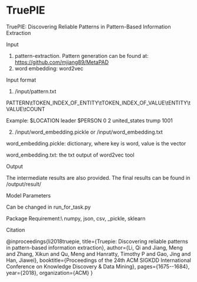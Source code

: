 # TruePIE
TruePIE: Discovering Reliable Patterns in Pattern-Based Information Extraction

Input

1. pattern-extraction. Pattern generation can be found at: https://github.com/mjiang89/MetaPAD
2. word embedding: word2vec

Input format

1. /input/pattern.txt

PATTERN\tTOKEN_INDEX_OF_ENTITY\tTOKEN_INDEX_OF_VALUE\tENTITY\tVALUE\tCOUNT

Example: $LOCATION leader $PERSON	0	2	united_states	trump	1001

2. /input/word_embedding.pickle or /input/word_embedding.txt

word_embedding.pickle: dictionary, where key is word, value is the vector

word_embedding.txt: the txt output of word2vec tool

Output

  The intermediate results are also provided. The final results can be found in /output/result/

Model Parameters

  Can be changed in run_for_task.py 

Package Requirement:\\
numpy, json, csv, \_pickle, sklearn

Citation

@inproceedings{li2018truepie,
  title={Truepie: Discovering reliable patterns in pattern-based information extraction},
  author={Li, Qi and Jiang, Meng and Zhang, Xikun and Qu, Meng and Hanratty, Timothy P and Gao, Jing and Han, Jiawei},
  booktitle={Proceedings of the 24th ACM SIGKDD International Conference on Knowledge Discovery \& Data Mining},
  pages={1675--1684},
  year={2018},
  organization={ACM}
}
